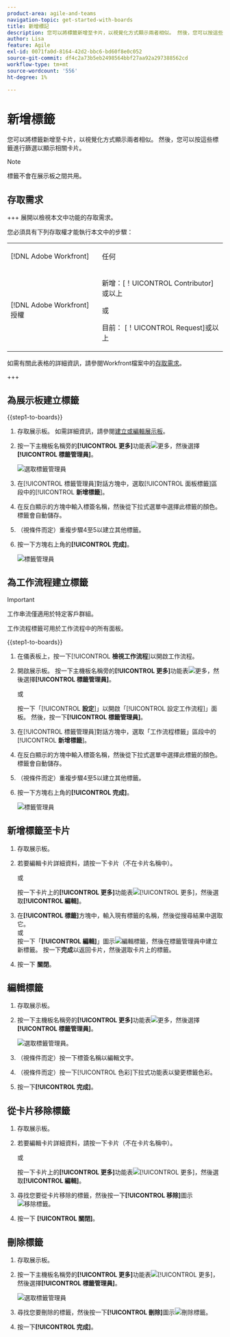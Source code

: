 ```yaml
---
product-area: agile-and-teams
navigation-topic: get-started-with-boards
title: 新增標記
description: 您可以將標籤新增至卡片，以視覺化方式顯示兩者相似。 然後，您可以按這些標籤進行篩選以顯示相關卡片。
author: Lisa
feature: Agile
exl-id: 0071fa0d-8164-42d2-bbc6-bd60f8e0c052
source-git-commit: df4c2a73b5eb2498564bbf27aa92a297388562cd
workflow-type: tm+mt
source-wordcount: '556'
ht-degree: 1%

---
```


# 新增標籤

您可以將標籤新增至卡片，以視覺化方式顯示兩者相似。 然後，您可以按這些標籤進行篩選以顯示相關卡片。

>[!NOTE]
>
>標籤不會在展示板之間共用。

## 存取需求

+++ 展開以檢視本文中功能的存取需求。

您必須具有下列存取權才能執行本文中的步驟：

<table style="table-layout:auto"> 
 <col> 
 <col> 
 <tbody> 
  <tr> 
   <td role="rowheader">[!DNL Adobe Workfront]</td> 
   <td> <p>任何</p> </td> 
  </tr> 
  <tr> 
   <td role="rowheader">[!DNL Adobe Workfront] 授權</td> 
   <td> 
   <p>新增：[！UICONTROL Contributor]或以上</p> 
   <p>或</p>
   <p>目前： [！UICONTROL Request]或以上</p>
   </td> 
  </tr> 
 </tbody> 
</table>

如需有關此表格的詳細資訊，請參閱Workfront檔案中的[存取需求](/help/quicksilver/administration-and-setup/add-users/access-levels-and-object-permissions/access-level-requirements-in-documentation.md)。

+++

## 為展示板建立標籤

{{step1-to-boards}}

1. 存取展示板。 如需詳細資訊，請參閱[建立或編輯展示板](../../agile/get-started-with-boards/create-edit-board.md)。
1. 按一下主機板名稱旁的&#x200B;**[!UICONTROL 更多]**&#x200B;功能表![更多](assets/more-icon-spectrum.png)，然後選擇&#x200B;**[!UICONTROL 標籤管理員]**。

   ![選取標籤管理員](assets/boards-tagmanager-350x189.png)

1. 在[!UICONTROL 標籤管理員]對話方塊中，選取[!UICONTROL 面板標籤]區段中的&#x200B;[!UICONTROL **新增標籤**]。
1. 在反白顯示的方塊中輸入標簽名稱，然後從下拉式選單中選擇此標籤的顏色。 標籤會自動儲存。
1. （視條件而定）重複步驟4至5以建立其他標籤。
1. 按一下方塊右上角的&#x200B;**[!UICONTROL 完成]**。

   ![標籤管理員](assets/tag-manager-2023.png)

## 為工作流程建立標籤

>[!IMPORTANT]
>
>工作串流僅適用於特定客戶群組。

工作流程標籤可用於工作流程中的所有面板。

{{step1-to-boards}}

1. 在儀表板上，按一下&#x200B;[!UICONTROL **檢視工作流程**]&#x200B;以開啟工作流程。
1. 開啟展示板。 按一下主機板名稱旁的&#x200B;**[!UICONTROL 更多]**&#x200B;功能表![更多](assets/more-icon-spectrum.png)，然後選擇&#x200B;**[!UICONTROL 標籤管理員]**。

   或

   按一下「[!UICONTROL **設定**]」以開啟「[!UICONTROL 設定工作流程]」面板。 然後，按一下&#x200B;**[!UICONTROL 標籤管理員]**。

1. 在[!UICONTROL 標籤管理員]對話方塊中，選取「工作流程標籤」區段中的&#x200B;[!UICONTROL **新增標籤**]。
1. 在反白顯示的方塊中輸入標簽名稱，然後從下拉式選單中選擇此標籤的顏色。 標籤會自動儲存。
1. （視條件而定）重複步驟4至5以建立其他標籤。
1. 按一下方塊右上角的&#x200B;**[!UICONTROL 完成]**。

   ![標籤管理員](assets/tag-manager-workstreams.png)

## 新增標籤至卡片

1. 存取展示板。
1. 若要編輯卡片詳細資料，請按一下卡片（不在卡片名稱中）。

   或

   按一下卡片上的&#x200B;**[!UICONTROL 更多]**&#x200B;功能表![[!UICONTROL 更多]](assets/more-icon-spectrum.png)，然後選取&#x200B;**[!UICONTROL 編輯]**。

1. 在&#x200B;**[!UICONTROL 標籤]**&#x200B;方塊中，輸入現有標籤的名稱，然後從搜尋結果中選取它。\
   或\
   按一下「**[!UICONTROL 編輯]**」圖示&#x200B;![編輯標籤](assets/boards-edittag-30x29.png)，然後在標籤管理員中建立新標籤。 按一下&#x200B;**完成**&#x200B;以返回卡片，然後選取卡片上的標籤。
1. 按一下 **關閉**。

## 編輯標籤

1. 存取展示板。
1. 按一下主機板名稱旁的&#x200B;**[!UICONTROL 更多]**&#x200B;功能表![更多](assets/more-icon-spectrum.png)，然後選擇&#x200B;**[!UICONTROL 標籤管理員]**。

   ![選取標籤管理員。](assets/boards-tagmanager-350x189.png)

1. （視條件而定）按一下標簽名稱以編輯文字。
1. （視條件而定）按一下[!UICONTROL 色彩]下拉式功能表以變更標籤色彩。
1. 按一下&#x200B;**[!UICONTROL 完成]**。

## 從卡片移除標籤

1. 存取展示板。
1. 若要編輯卡片詳細資料，請按一下卡片（不在卡片名稱中）。

   或

   按一下卡片上的&#x200B;**[!UICONTROL 更多]**&#x200B;功能表![[!UICONTROL 更多]](assets/more-icon-spectrum.png)，然後選取&#x200B;**[!UICONTROL 編輯]**。

1. 尋找您要從卡片移除的標籤，然後按一下&#x200B;**[!UICONTROL 移除]**&#x200B;圖示![移除標籤](assets/copy-of-boards-remove-30x23.png)。
1. 按一下 **[!UICONTROL 關閉]**。

## 刪除標籤

1. 存取展示板。
1. 按一下主機板名稱旁的&#x200B;**[!UICONTROL 更多]**&#x200B;功能表![[!UICONTROL 更多]](assets/more-icon-spectrum.png)，然後選擇&#x200B;**[!UICONTROL 標籤管理員]**。

   ![選取標籤管理員](assets/boards-tagmanager-350x189.png)

1. 尋找您要刪除的標籤，然後按一下&#x200B;**[!UICONTROL 刪除]**&#x200B;圖示![刪除標籤](assets/copy-of-boards-delete-30x27.png)。
1. 按一下&#x200B;**[!UICONTROL 完成]**。
